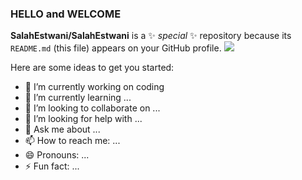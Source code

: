 ### HELLO and WELCOME 

**SalahEstwani/SalahEstwani** is a ✨ _special_ ✨ repository because its `README.md` (this file) appears on your GitHub profile.
<img src="https://ibb.co/3sxRXQ9" > 

Here are some ideas to get you started:

- 🔭 I’m currently working on coding
- 🌱 I’m currently learning ...
- 👯 I’m looking to collaborate on ...
- 🤔 I’m looking for help with ...
- 💬 Ask me about ...
- 📫 How to reach me: ...
- 😄 Pronouns: ...
- ⚡ Fun fact: ...

